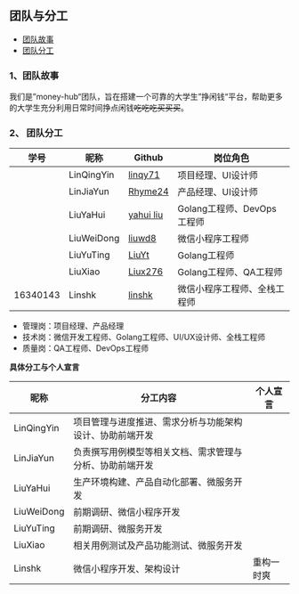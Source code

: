 ## 团队与分工

- [团队故事](https://github.com/money-hub/Dashboard/blob/master/02-team-profile.md#1团队故事)
- [团队分工](https://github.com/money-hub/Dashboard/blob/master/02-team-profile.md#2-团队分工)

### 1、团队故事

我们是”money-hub“团队，旨在搭建一个可靠的大学生”挣闲钱“平台，帮助更多的大学生充分利用日常时间挣点闲钱~~吃吃吃买买买~~。

### 2、 团队分工

| 学号     | 昵称       | Github                                  | 岗位角色                     |
| -------- | ---------- | --------------------------------------- | ---------------------------- |
|          | LinQingYin | [linqy71](https://github.com/linqy71)   | 项目经理、UI设计师           |
|          | LinJiaYun  | [Rhyme24](https://github.com/Rhyme24)   | 产品经理、UI设计师           |
|          | LiuYaHui   | [yahui liu](https://github.com/liuyh73) | Golang工程师、DevOps工程师   |
|          | LiuWeiDong | [liuwd8](https://github.com/liuwd8)     | 微信小程序工程师             |
|          | LiuYuTing  | [LiuYt](https://github.com/Liu-YT)      | Golang工程师                 |
|          | LiuXiao    | [Liux276](https://github.com/Liux276)   | Golang工程师、QA工程师       |
| 16340143 | Linshk     | [linshk](https://github.com/linshk)     | 微信小程序工程师、全栈工程师 |

- 管理岗：项目经理、产品经理
- 技术岗：微信开发工程师、Golang工程师、UI/UX设计师、全栈工程师
- 质量岗：QA工程师、DevOps工程师



**具体分工与个人宣言**

| 昵称       | 分工内容                                                 | 个人宣言   |
| ---------- | -------------------------------------------------------- | ---------- |
| LinQingYin | 项目管理与进度推进、需求分析与功能架构设计、协助前端开发 |            |
| LinJiaYun  | 负责撰写用例模型等相关文档、需求管理与分析、协助前端开发 |            |
| LiuYaHui   | 生产环境构建、产品自动化部署、微服务开发                 |            |
| LiuWeiDong | 前期调研、微信小程序开发                                 |            |
| LiuYuTing  | 前期调研、微服务开发                                     |            |
| LiuXiao    | 相关用例测试及产品功能测试、微服务开发                   |            |
| Linshk     | 微信小程序开发、架构设计                                 | 重构一时爽 |





